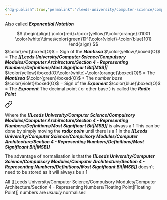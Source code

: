 ```yaml
---
{"dg-publish":true,"permalink":"/leeds-university/computer-science/compulsory-modules/computer-architecture/section-4-representing-numbers/scientific-representation/scientific-representation/"}
---
```


Also called ***Exponential Notation***

$$
\begin{align}
\color{red}+\color{yellow}1\color{orange}.01001
\color{white}\times\color{green}10^{\color{violet}-\color{blue}101}
\end{align}
$$
$\color{red}\boxed{O}$ = Sign of the ***Mantissa***
$\color{yellow}\boxed{O}$ = The ***[[Leeds University/Computer Science/Compulsory Modules/Computer Architecture/Section 4 - Representing Numbers/Definitions/Most Significant Bit\|MSB]]***
$\color{yellow}\boxed{O}\color{white}+\color{orange}\boxed{O}$ = The ***Mantissa***
$\color{green}\boxed{O}$ = The *number base* 
$\color{violet}\boxed{O}$ = Sign of the ***Exponent***
$\color{blue}\boxed{O}$ = The ***Exponent***
The decimal point ( or other base ) is called the ***Radix Point***


<div class="transclusion internal-embed is-loaded"><a class="markdown-embed-link" href="/leeds-university/computer-science/compulsory-modules/computer-architecture/section-4-representing-numbers/scientific-representation/normalisation/" aria-label="Open link"><svg xmlns="http://www.w3.org/2000/svg" width="24" height="24" viewBox="0 0 24 24" fill="none" stroke="currentColor" stroke-width="2" stroke-linecap="round" stroke-linejoin="round" class="svg-icon lucide-link"><path d="M10 13a5 5 0 0 0 7.54.54l3-3a5 5 0 0 0-7.07-7.07l-1.72 1.71"></path><path d="M14 11a5 5 0 0 0-7.54-.54l-3 3a5 5 0 0 0 7.07 7.07l1.71-1.71"></path></svg></a><div class="markdown-embed">




Where the ***[[Leeds University/Computer Science/Compulsory Modules/Computer Architecture/Section 4 - Representing Numbers/Definitions/Most Significant Bit\|MSB]]*** is always a 1
This can be done by simply moving the ***radix point*** until there is a 1 in the ***[[Leeds University/Computer Science/Compulsory Modules/Computer Architecture/Section 4 - Representing Numbers/Definitions/Most Significant Bit\|MSB]]***

The advantage of normalisation is that the ***[[Leeds University/Computer Science/Compulsory Modules/Computer Architecture/Section 4 - Representing Numbers/Definitions/Most Significant Bit\|MSB]]*** doesn't need to be stored as it will always be a 1

All [[Leeds University/Computer Science/Compulsory Modules/Computer Architecture/Section 4 - Representing Numbers/Floating Point\|Floating Point]] numbers are *usually* normalised

</div></div>
